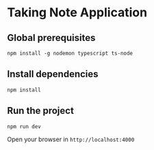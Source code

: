 # Taking Note Application

## Global prerequisites
`npm install -g nodemon typescript ts-node`

## Install dependencies
`npm install`

## Run the project
`npm run dev`

Open your browser in `http://localhost:4000`